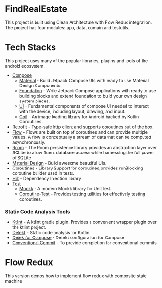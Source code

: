 # FindRealEstate
This project is built using Clean Architecture with Flow Redux integration.
The project has four modules: app, data, domain and testutils.
# Tech Stacks
This project uses many of the popular libraries, plugins and tools of the android ecosystem.
- [Compose](https://developer.android.com/jetpack/compose)
    - [Material](https://developer.android.com/jetpack/androidx/releases/compose-material) - Build Jetpack Compose UIs with ready to use Material Design Components.
    - [Foundation](https://developer.android.com/jetpack/androidx/releases/compose-foundation) - Write Jetpack Compose applications with ready to use building blocks and extend foundation to build your own design system pieces.
    - [UI](https://developer.android.com/jetpack/androidx/releases/compose-ui) - Fundamental components of compose UI needed to interact with the device, including layout, drawing, and input.
    - [Coil](https://coil-kt.github.io/coil/compose/) - An image loading library for Android backed by Kotlin Coroutines.
- [Retrofit](https://square.github.io/retrofit/) - Type-safe http client and supports coroutines out of the box.
- [Flow](https://developer.android.com/kotlin/flow) - Flows are built on top of coroutines and can provide multiple values. A flow is conceptually a stream of data that can be computed asynchronously.
- [Room](https://developer.android.com/training/data-storage/room) - The Room persistence library provides an abstraction layer over SQLite to allow fluent database access while harnessing the full power of SQLite
- [Material Design](https://material.io/develop/android/docs/getting-started/) - Build awesome beautiful UIs.
- [Coroutines](https://github.com/Kotlin/kotlinx.coroutines) - Library Support for coroutines,provides runBlocking coroutine builder used in tests.
- [Hilt](https://developer.android.com/training/dependency-injection/hilt-android) - Dependency Injection library
- [Test](https://en.wikipedia.org/wiki/Unit_testing)
    - [Mockk](https://mockk.io/) - A modern Mockk library for UnitTest.
    - [Coroutine-Test](https://github.com/Kotlin/kotlinx.coroutines/tree/master/kotlinx-coroutines-test) - Provides testing utilities for effectively testing coroutines.
### Static Code Analysis Tools
- [Ktlint](https://github.com/jlleitschuh/ktlint-gradle) - A ktlint gradle plugin. Provides a convenient wrapper plugin over the ktlint project.
- [Detekt](https://github.com/detekt/detekt) - Static code analysis for Kotlin.
- [Detek for Compose](https://detekt.dev/docs/introduction/compose/) - Detekt configuration for Compose
- [Conventional Commit](https://plugins.jetbrains.com/plugin/13389-conventional-commit) - To provide completion for conventional commits

# Flow Redux
This version demos how to implement flow redux with composite state machine
